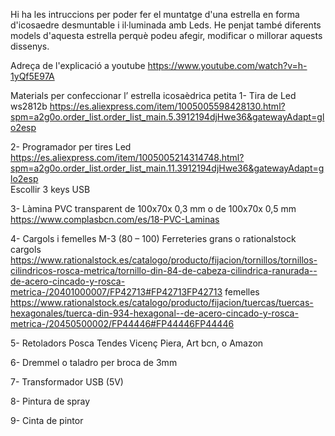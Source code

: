 Hi ha les intruccions per poder fer el muntatge d'una estrella en forma d'icosaedre desmuntable i il·luminada amb Leds.
He penjat també diferents models d'aquesta estrella perquè podeu afegir, modificar o millorar aquests dissenys.

Adreça de l'explicació a youtube
https://www.youtube.com/watch?v=h-1yQf5E97A

Materials per confeccionar l’ estrella icosaèdrica petita
1-	Tira de Led ws2812b
https://es.aliexpress.com/item/1005005598428130.html?spm=a2g0o.order_list.order_list_main.5.3912194djHwe36&gatewayAdapt=glo2esp

2-	Programador per tires Led
https://es.aliexpress.com/item/1005005214314748.html?spm=a2g0o.order_list.order_list_main.11.3912194djHwe36&gatewayAdapt=glo2esp  
Escollir 3 keys USB

3-	Làmina PVC transparent de 100x70x 0,3 mm o de 100x70x 0,5 mm
 https://www.complasbcn.com/es/18-PVC-Laminas

4-	Cargols i femelles M-3 (80 – 100) Ferreteries grans o rationalstock
cargols https://www.rationalstock.es/catalogo/producto/fijacion/tornillos/tornillos-cilindricos-rosca-metrica/tornillo-din-84-de-cabeza-cilindrica-ranurada--de-acero-cincado-y-rosca-metrica-/20401000007/FP42713#FP42713FP42713
femelles
https://www.rationalstock.es/catalogo/producto/fijacion/tuercas/tuercas-hexagonales/tuerca-din-934-hexagonal--de-acero-cincado-y-rosca-metrica-/20450500002/FP44446#FP44446FP44446

5-	Retoladors Posca
Tendes Vicenç Piera, Art bcn, o Amazon

6-	Dremmel o taladro per broca de 3mm

7-	Transformador USB (5V)

8-	Pintura de spray

9-	Cinta de pintor

